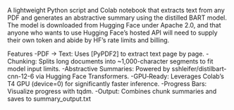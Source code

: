 A lightweight Python script and Colab notebook that extracts text from any PDF and generates an abstractive summary using the distilled BART model.
The model is downloaded from Hugging Face under Apache 2.0, and that anyone who wants to use Hugging Face’s hosted API will need to supply their own token and abide by HF’s rate limits and billing.

Features
-PDF → Text: Uses [PyPDF2] to extract text page by page.
-Chunking: Splits long documents into ~1,000-character segments to fit model input limits.
-Abstractive Summaries: Powered by sshleifer/distilbart-cnn-12-6 via Hugging Face Transformers.
-GPU‑Ready: Leverages Colab’s T4 GPU (device=0) for significantly faster inference.
-Progress Bars: Visualize progress with tqdm.
-Output: Combines chunk summaries and saves to summary_output.txt
